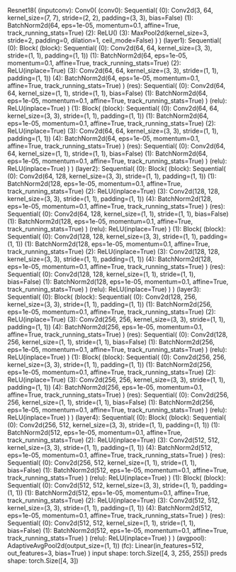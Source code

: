 Resnet18(
  (inputconv): Conv0(
    (conv0): Sequential(
      (0): Conv2d(3, 64, kernel_size=(7, 7), stride=(2, 2), padding=(3, 3), bias=False)
      (1): BatchNorm2d(64, eps=1e-05, momentum=0.1, affine=True, track_running_stats=True)
      (2): ReLU()
      (3): MaxPool2d(kernel_size=3, stride=2, padding=0, dilation=1, ceil_mode=False)
    )
  )
  (layer1): Sequential(
    (0): Block(
      (block): Sequential(
        (0): Conv2d(64, 64, kernel_size=(3, 3), stride=(1, 1), padding=(1, 1))
        (1): BatchNorm2d(64, eps=1e-05, momentum=0.1, affine=True, track_running_stats=True)
        (2): ReLU(inplace=True)
        (3): Conv2d(64, 64, kernel_size=(3, 3), stride=(1, 1), padding=(1, 1))
        (4): BatchNorm2d(64, eps=1e-05, momentum=0.1, affine=True, track_running_stats=True)
      )
      (res): Sequential(
        (0): Conv2d(64, 64, kernel_size=(1, 1), stride=(1, 1), bias=False)
        (1): BatchNorm2d(64, eps=1e-05, momentum=0.1, affine=True, track_running_stats=True)
      )
      (relu): ReLU(inplace=True)
    )
    (1): Block(
      (block): Sequential(
        (0): Conv2d(64, 64, kernel_size=(3, 3), stride=(1, 1), padding=(1, 1))
        (1): BatchNorm2d(64, eps=1e-05, momentum=0.1, affine=True, track_running_stats=True)
        (2): ReLU(inplace=True)
        (3): Conv2d(64, 64, kernel_size=(3, 3), stride=(1, 1), padding=(1, 1))
        (4): BatchNorm2d(64, eps=1e-05, momentum=0.1, affine=True, track_running_stats=True)
      )
      (res): Sequential(
        (0): Conv2d(64, 64, kernel_size=(1, 1), stride=(1, 1), bias=False)
        (1): BatchNorm2d(64, eps=1e-05, momentum=0.1, affine=True, track_running_stats=True)
      )
      (relu): ReLU(inplace=True)
    )
  )
  (layer2): Sequential(
    (0): Block(
      (block): Sequential(
        (0): Conv2d(64, 128, kernel_size=(3, 3), stride=(1, 1), padding=(1, 1))
        (1): BatchNorm2d(128, eps=1e-05, momentum=0.1, affine=True, track_running_stats=True)
        (2): ReLU(inplace=True)
        (3): Conv2d(128, 128, kernel_size=(3, 3), stride=(1, 1), padding=(1, 1))
        (4): BatchNorm2d(128, eps=1e-05, momentum=0.1, affine=True, track_running_stats=True)
      )
      (res): Sequential(
        (0): Conv2d(64, 128, kernel_size=(1, 1), stride=(1, 1), bias=False)
        (1): BatchNorm2d(128, eps=1e-05, momentum=0.1, affine=True, track_running_stats=True)
      )
      (relu): ReLU(inplace=True)
    )
    (1): Block(
      (block): Sequential(
        (0): Conv2d(128, 128, kernel_size=(3, 3), stride=(1, 1), padding=(1, 1))
        (1): BatchNorm2d(128, eps=1e-05, momentum=0.1, affine=True, track_running_stats=True)
        (2): ReLU(inplace=True)
        (3): Conv2d(128, 128, kernel_size=(3, 3), stride=(1, 1), padding=(1, 1))
        (4): BatchNorm2d(128, eps=1e-05, momentum=0.1, affine=True, track_running_stats=True)
      )
      (res): Sequential(
        (0): Conv2d(128, 128, kernel_size=(1, 1), stride=(1, 1), bias=False)
        (1): BatchNorm2d(128, eps=1e-05, momentum=0.1, affine=True, track_running_stats=True)
      )
      (relu): ReLU(inplace=True)
    )
  )
  (layer3): Sequential(
    (0): Block(
      (block): Sequential(
        (0): Conv2d(128, 256, kernel_size=(3, 3), stride=(1, 1), padding=(1, 1))
        (1): BatchNorm2d(256, eps=1e-05, momentum=0.1, affine=True, track_running_stats=True)
        (2): ReLU(inplace=True)
        (3): Conv2d(256, 256, kernel_size=(3, 3), stride=(1, 1), padding=(1, 1))
        (4): BatchNorm2d(256, eps=1e-05, momentum=0.1, affine=True, track_running_stats=True)
      )
      (res): Sequential(
        (0): Conv2d(128, 256, kernel_size=(1, 1), stride=(1, 1), bias=False)
        (1): BatchNorm2d(256, eps=1e-05, momentum=0.1, affine=True, track_running_stats=True)
      )
      (relu): ReLU(inplace=True)
    )
    (1): Block(
      (block): Sequential(
        (0): Conv2d(256, 256, kernel_size=(3, 3), stride=(1, 1), padding=(1, 1))
        (1): BatchNorm2d(256, eps=1e-05, momentum=0.1, affine=True, track_running_stats=True)
        (2): ReLU(inplace=True)
        (3): Conv2d(256, 256, kernel_size=(3, 3), stride=(1, 1), padding=(1, 1))
        (4): BatchNorm2d(256, eps=1e-05, momentum=0.1, affine=True, track_running_stats=True)
      )
      (res): Sequential(
        (0): Conv2d(256, 256, kernel_size=(1, 1), stride=(1, 1), bias=False)
        (1): BatchNorm2d(256, eps=1e-05, momentum=0.1, affine=True, track_running_stats=True)
      )
      (relu): ReLU(inplace=True)
    )
  )
  (layer4): Sequential(
    (0): Block(
      (block): Sequential(
        (0): Conv2d(256, 512, kernel_size=(3, 3), stride=(1, 1), padding=(1, 1))
        (1): BatchNorm2d(512, eps=1e-05, momentum=0.1, affine=True, track_running_stats=True)
        (2): ReLU(inplace=True)
        (3): Conv2d(512, 512, kernel_size=(3, 3), stride=(1, 1), padding=(1, 1))
        (4): BatchNorm2d(512, eps=1e-05, momentum=0.1, affine=True, track_running_stats=True)
      )
      (res): Sequential(
        (0): Conv2d(256, 512, kernel_size=(1, 1), stride=(1, 1), bias=False)
        (1): BatchNorm2d(512, eps=1e-05, momentum=0.1, affine=True, track_running_stats=True)
      )
      (relu): ReLU(inplace=True)
    )
    (1): Block(
      (block): Sequential(
        (0): Conv2d(512, 512, kernel_size=(3, 3), stride=(1, 1), padding=(1, 1))
        (1): BatchNorm2d(512, eps=1e-05, momentum=0.1, affine=True, track_running_stats=True)
        (2): ReLU(inplace=True)
        (3): Conv2d(512, 512, kernel_size=(3, 3), stride=(1, 1), padding=(1, 1))
        (4): BatchNorm2d(512, eps=1e-05, momentum=0.1, affine=True, track_running_stats=True)
      )
      (res): Sequential(
        (0): Conv2d(512, 512, kernel_size=(1, 1), stride=(1, 1), bias=False)
        (1): BatchNorm2d(512, eps=1e-05, momentum=0.1, affine=True, track_running_stats=True)
      )
      (relu): ReLU(inplace=True)
    )
  )
  (avgpool): AdaptiveAvgPool2d(output_size=(1, 1))
  (fc): Linear(in_features=512, out_features=3, bias=True)
)
input shape: torch.Size([4, 3, 255, 255])
preds shape: torch.Size([4, 3])
